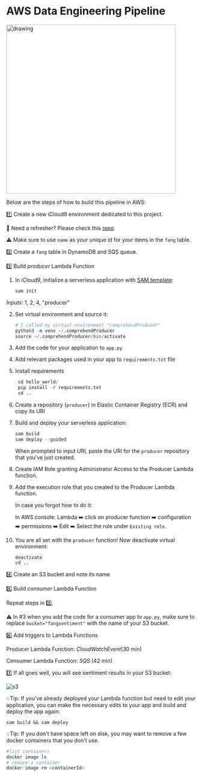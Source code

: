 # AWS Data Engineering Pipeline 

<img src="./images/pipeline.png" alt="drawing" width="450"/>



Below are the steps of how to build this pipeline in AWS: 

1️⃣ Create a new iCloud9 environment dedicated to this project. 

🤔 Need a refresher? Please check this [repo](https://github.com/noahgift/awslambda/blob/master/beginners_guide_aws_lambda.ipynb). 

⚠️ Make sure to use `name` as your unique id for your items in the `fang` table. 

2️⃣ Create  a `fang` table in DynamoDB and SQS queue. 


3️⃣ Build *producer* Lambda Function 

1. In iCloud9, initialize a serverless application with [SAM template](https://docs.aws.amazon.com/serverless-application-model/latest/developerguide/sam-cli-command-reference-sam-init.html): 

   ```python
   sam init 
   ```

*Inputs:* 1, 2, 4, "producer"

2. Set virtual environment and source it: 

   ```python
   # I called my virtual environment "comprehendProducer"
   python3 -m venv ~/.comprehendProducer
   source ~/.comprehendProducer/bin/activate
   ```

3. Add the code for your application to  `app.py`

4. Add relevant packages used in your app to `requirements.txt` file 

5. Install requirements 

   ```python
    cd hello_world/
    pip install -r requirements.txt 
    cd .. 
   ```

6. Create a repository (`producer`) in Elastic Container Registry (ECR) and copy its URI 

7. Build and deploy your serverless application: 

   ```python
   sam build 
   sam deploy --guided
   ```

   When prompted to input URI, paste the URI for the `producer` repository that you've just created. 

8. Create IAM Role granting Administrator Access to the Producer Lambda function. 


9. Add the execution role that you created to the Producer Lambda function. 

   In case you forgot how to do it:  

   In AWS console: Lambda ➡️ click on producer function ➡️ configuration ➡️ permissions ➡️ Edit ➡️ Select the role under `Existing role`.

10. You are all set with the `producer` function! Now deactivate virtual environment: 

    ```
    deactivate 
    cd .. 
    ```

4️⃣ Create an S3 bucket and note its name

5️⃣ Build *consumer* Lambda Function 

Repeat steps in 3️⃣. 

⚠️ In #3 when you add the code for a consumer app to `app.py`, make sure to replace `bucket="fangsentiment"` with the name of your S3 bucket. 

6️⃣ Add triggers to Lambda Functions 


Producer Lambda Function: *CloudWatchEvent*(30 min)

Consumer Lambda Function: *SQS* (42 min)

7️⃣ If all goes well, you will see sentiment results in your S3 bucket: 

![s3](./images/s3.png)



💡Tip: If you've already deployed your Lambda function but need to edit your application, you can make the necessary edits to your app and build and deploy the app again: 

```
sam build && sam deploy 
```

💡Tip: If you don't have space left on disk, you may want to remove a few docker containers that you don't use. 

```python
#list containers 
docker image ls 
# remove a container 
docker image rm <containerId>
```

